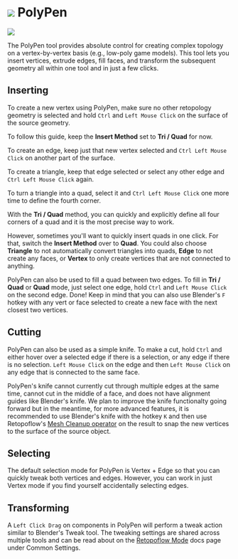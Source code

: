 # ![](/images/icons/polypen-icon.png) PolyPen

![](/images/polypen.jpg)

The PolyPen tool provides absolute control for creating complex topology on a vertex-by-vertex basis (e.g., low-poly game models).
This tool lets you insert vertices, extrude edges, fill faces, and transform the subsequent geometry all within one tool and in just a few clicks.

## Inserting
<!--
| :--- | :--- | :--- |
| {{ site.data.keymaps.insert }} | : | insert geometry connected to selected geometry |
-->
To create a new vertex using PolyPen, make sure no other retopology geometry is selected and hold `Ctrl` and `Left Mouse Click` on the surface of the source geometry.

To follow this guide, keep the **Insert Method** set to **Tri / Quad** for now.

To create an edge, keep just that new vertex selected and `Ctrl Left Mouse Click` on another part of the surface.

To create a triangle, keep that edge selected or select any other edge and `Ctrl Left Mouse Click` again.

To turn a triangle into a quad, select it and `Ctrl Left Mouse Click` one more time to define the fourth corner.

With the **Tri / Quad** method, you can quickly and explicitly define all four corners of a quad and it is the most precise way to work.

However, sometimes you'll want to quickly insert quads in one click. For that, switch the **Insert Method** over to **Quad**. You could also choose **Triangle** to not automatically convert triangles into quads, **Edge** to not create any faces, or **Vertex** to only create vertices that are not connected to anything.

PolyPen can also be used to fill a quad between two edges. To fill in **Tri / Quad** or **Quad** mode, just select one edge, hold `Ctrl` and `Left Mouse Click` on the second edge. Done! Keep in mind that you can also use Blender's `F` hotkey with any vert or face selected to create a new face with the next closest two vertices.


## Cutting

PolyPen can also be used as a simple knife. To make a cut, hold `Ctrl` and either hover over a selected edge if there is a selection, or any edge if there is no selection. `Left Mouse Click` on the edge and then `Left Mouse Click` on any edge that is connected to the same face.

PolyPen's knife cannot currently cut through multiple edges at the same time, cannot cut in the middle of a face, and does not have alignment guides like Blender's knife. We plan to improve the knife functionalty going forward but in the meantime, for more advanced features, it is recommended to use Blender's knife with the hotkey `K` and then use Retopoflow's [Mesh Cleanup operator](mesh_cleanup.html) on the result to snap the new vertices to the surface of the source object.

## Selecting

The default selection mode for PolyPen is Vertex + Edge so that you can quickly tweak both vertices and edges. However, you can work in just Vertex mode if you find yourself accidentally selecting edges.


## Transforming

A `Left Click Drag` on components in PolyPen will perform a tweak action similar to Blender's Tweak tool. The tweaking settings are shared across multiple tools and can be read about on the [Retopoflow Mode](general.html) docs page under Common Settings.